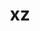 ---
title: "xz"
layout: cache
categories: [package, v0.19]
meta: {"versions": ["5.2.6", "5.2.7"], "compilers": ["gcc@=11.1.0", "gcc@=7.3.1", "gcc@=7.5.0", "gcc@=8.4.0", "oneapi@=2022.1.0"], "oss": ["amzn2", "ubuntu18.04", "ubuntu20.04"], "platforms": ["linux"], "targets": ["aarch64", "neoverse_n1", "x86_64", "x86_64_v3"], "stacks": ["aws-ahug", "aws-ahug-aarch64", "aws-isc", "aws-isc-aarch64", "build_systems", "data-vis-sdk", "e4s", "e4s-oneapi", "ml-cpu", "ml-cuda", "ml-rocm", "radiuss", "radiuss-aws", "radiuss-aws-aarch64", "tutorial"], "num_specs": 11, "num_specs_by_stack": {"aws-isc-aarch64": 2, "aws-ahug-aarch64": 2, "radiuss-aws-aarch64": 2, "aws-isc": 1, "aws-ahug": 1, "ml-cuda": 1, "radiuss-aws": 1, "ml-cpu": 1, "ml-rocm": 1, "build_systems": 1, "tutorial": 2, "radiuss": 1, "data-vis-sdk": 1, "e4s": 2, "e4s-oneapi": 1}}
spec_details: [{"hash": "q5lalhurxt6szisljdqjrvktc6i4t26h", "compiler": "gcc@=7.3.1", "versions": ["5.2.7"], "os": "amzn2", "platform": "linux", "target": "aarch64", "variants": ["build_system=autotools", "libs=shared,static", "+pic"], "stacks": ["aws-isc-aarch64", "aws-ahug-aarch64"], "size": "-", "tarball": "https://binaries.spack.io/releases/v0.19/build_cache/linux-amzn2-aarch64/gcc-7.3.1/xz-5.2.7/linux-amzn2-aarch64-gcc-7.3.1-xz-5.2.7-q5lalhurxt6szisljdqjrvktc6i4t26h.spack"}, {"hash": "jj6vr5hcqiikpez2scwy5ylshhkorb7g", "compiler": "gcc@=7.3.1", "versions": ["5.2.7"], "os": "amzn2", "platform": "linux", "target": "aarch64", "variants": ["build_system=autotools", "libs=shared,static", "~pic"], "stacks": ["radiuss-aws-aarch64"], "size": "-", "tarball": "https://binaries.spack.io/releases/v0.19/build_cache/linux-amzn2-aarch64/gcc-7.3.1/xz-5.2.7/linux-amzn2-aarch64-gcc-7.3.1-xz-5.2.7-jj6vr5hcqiikpez2scwy5ylshhkorb7g.spack"}, {"hash": "ougcczrmyrte5uqtcsy2gmyrjqeeadfb", "compiler": "gcc@=7.3.1", "versions": ["5.2.7"], "os": "amzn2", "platform": "linux", "target": "neoverse_n1", "variants": ["build_system=autotools", "libs=shared,static", "+pic"], "stacks": ["aws-isc-aarch64", "aws-ahug-aarch64"], "size": "-", "tarball": "https://binaries.spack.io/releases/v0.19/build_cache/linux-amzn2-neoverse_n1/gcc-7.3.1/xz-5.2.7/linux-amzn2-neoverse_n1-gcc-7.3.1-xz-5.2.7-ougcczrmyrte5uqtcsy2gmyrjqeeadfb.spack"}, {"hash": "b5we3varpf6j5drxvbibjani2xxcxnrf", "compiler": "gcc@=7.3.1", "versions": ["5.2.7"], "os": "amzn2", "platform": "linux", "target": "neoverse_n1", "variants": ["build_system=autotools", "libs=shared,static", "~pic"], "stacks": ["radiuss-aws-aarch64"], "size": "-", "tarball": "https://binaries.spack.io/releases/v0.19/build_cache/linux-amzn2-neoverse_n1/gcc-7.3.1/xz-5.2.7/linux-amzn2-neoverse_n1-gcc-7.3.1-xz-5.2.7-b5we3varpf6j5drxvbibjani2xxcxnrf.spack"}, {"hash": "fpq4lbbhbrsgoihqb5tyrjxpdx4kznej", "compiler": "gcc@=7.3.1", "versions": ["5.2.7"], "os": "amzn2", "platform": "linux", "target": "x86_64_v3", "variants": ["build_system=autotools", "libs=shared,static", "+pic"], "stacks": ["aws-isc", "aws-ahug"], "size": "-", "tarball": "https://binaries.spack.io/releases/v0.19/build_cache/linux-amzn2-x86_64_v3/gcc-7.3.1/xz-5.2.7/linux-amzn2-x86_64_v3-gcc-7.3.1-xz-5.2.7-fpq4lbbhbrsgoihqb5tyrjxpdx4kznej.spack"}, {"hash": "xiijxuk52euzwi36brnmo6ds6f6cpnqf", "compiler": "gcc@=7.3.1", "versions": ["5.2.7"], "os": "amzn2", "platform": "linux", "target": "x86_64_v3", "variants": ["build_system=autotools", "libs=shared,static", "~pic"], "stacks": ["ml-cuda", "radiuss-aws", "ml-cpu", "ml-rocm"], "size": "-", "tarball": "https://binaries.spack.io/releases/v0.19/build_cache/linux-amzn2-x86_64_v3/gcc-7.3.1/xz-5.2.7/linux-amzn2-x86_64_v3-gcc-7.3.1-xz-5.2.7-xiijxuk52euzwi36brnmo6ds6f6cpnqf.spack"}, {"hash": "nrwxythffgfumjv7skmgdjtxaunlmqau", "compiler": "gcc@=7.5.0", "versions": ["5.2.7"], "os": "ubuntu18.04", "platform": "linux", "target": "x86_64", "variants": ["build_system=autotools", "libs=shared,static", "~pic"], "stacks": ["build_systems", "tutorial", "radiuss", "data-vis-sdk"], "size": "-", "tarball": "https://binaries.spack.io/releases/v0.19/build_cache/linux-ubuntu18.04-x86_64/gcc-7.5.0/xz-5.2.7/linux-ubuntu18.04-x86_64-gcc-7.5.0-xz-5.2.7-nrwxythffgfumjv7skmgdjtxaunlmqau.spack"}, {"hash": "4glpvrftszm22jo3wkd5hmanplfdnef2", "compiler": "gcc@=11.1.0", "versions": ["5.2.7"], "os": "ubuntu20.04", "platform": "linux", "target": "x86_64", "variants": ["build_system=autotools", "libs=shared,static", "+pic"], "stacks": ["e4s"], "size": "-", "tarball": "https://binaries.spack.io/releases/v0.19/build_cache/linux-ubuntu20.04-x86_64/gcc-11.1.0/xz-5.2.7/linux-ubuntu20.04-x86_64-gcc-11.1.0-xz-5.2.7-4glpvrftszm22jo3wkd5hmanplfdnef2.spack"}, {"hash": "yalo3gmoe3z4d4kvvotpmfpic6ptith6", "compiler": "gcc@=8.4.0", "versions": ["5.2.7"], "os": "ubuntu18.04", "platform": "linux", "target": "x86_64", "variants": ["build_system=autotools", "libs=shared,static", "~pic"], "stacks": ["tutorial"], "size": "-", "tarball": "https://binaries.spack.io/releases/v0.19/build_cache/linux-ubuntu18.04-x86_64/gcc-8.4.0/xz-5.2.7/linux-ubuntu18.04-x86_64-gcc-8.4.0-xz-5.2.7-yalo3gmoe3z4d4kvvotpmfpic6ptith6.spack"}, {"hash": "7iglroe6itiv5tgfclachalfq6vm3mpz", "compiler": "gcc@=11.1.0", "versions": ["5.2.6"], "os": "ubuntu20.04", "platform": "linux", "target": "x86_64", "variants": ["build_system=autotools", "libs=shared,static", "+pic"], "stacks": ["e4s"], "size": "-", "tarball": "https://binaries.spack.io/releases/v0.19/build_cache/linux-ubuntu20.04-x86_64/gcc-11.1.0/xz-5.2.6/linux-ubuntu20.04-x86_64-gcc-11.1.0-xz-5.2.6-7iglroe6itiv5tgfclachalfq6vm3mpz.spack"}, {"hash": "po3trhm4tfucha67iuroetn7plyme47b", "compiler": "oneapi@=2022.1.0", "versions": ["5.2.7"], "os": "ubuntu20.04", "platform": "linux", "target": "x86_64", "variants": ["build_system=autotools", "libs=shared,static", "+pic"], "stacks": ["e4s-oneapi"], "size": "-", "tarball": "https://binaries.spack.io/releases/v0.19/build_cache/linux-ubuntu20.04-x86_64/oneapi-2022.1.0/xz-5.2.7/linux-ubuntu20.04-x86_64-oneapi-2022.1.0-xz-5.2.7-po3trhm4tfucha67iuroetn7plyme47b.spack"}]
---